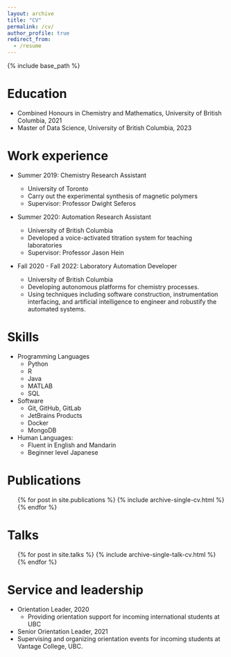 ```yaml
---
layout: archive
title: "CV"
permalink: /cv/
author_profile: true
redirect_from:
  - /resume
---
```


{% include base_path %}

Education
======

* Combined Honours in Chemistry and Mathematics, University of British Columbia, 2021
* Master of Data Science, University of British Columbia, 2023

Work experience
======

* Summer 2019: Chemistry Research Assistant
  * University of Toronto
  * Carry out the experimental synthesis of magnetic polymers
  * Supervisor: Professor Dwight Seferos

* Summer 2020: Automation Research Assistant
  * University of British Columbia
  * Developed a voice-activated titration system for teaching laboratories
  * Supervisor: Professor Jason Hein

* Fall 2020 - Fall 2022: Laboratory Automation Developer
  * University of British Columbia
  * Developing autonomous platforms for chemistry processes.
  * Using techniques including software construction, instrumentation interfacing, and artificial intelligence to engineer and robustify the automated systems.
  
Skills
======

* Programming Languages
  * Python
  * R
  * Java
  * MATLAB
  * SQL
* Software
  * Git, GitHub, GitLab
  * JetBrains Products
  * Docker
  * MongoDB
* Human Languages:
  * Fluent in English and Mandarin
  * Beginner level Japanese

Publications
======

  <ul>{% for post in site.publications %}
    {% include archive-single-cv.html %}
  {% endfor %}</ul>
  
Talks
======

  <ul>{% for post in site.talks %}
    {% include archive-single-talk-cv.html %}
  {% endfor %}</ul>
  
Service and leadership
======

* Orientation Leader, 2020
  * Providing orientation support for incoming international students at UBC
* Senior Orientation Leader, 2021
* Supervising and organizing orientation events for incoming students at Vantage College, UBC.
